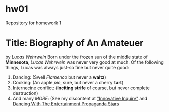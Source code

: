 # hw01
Repository for homework 1
# Title: Biography of An Amateuer
by *Lucas Wehrwein*
Born under the frozen sun of the middle state of **Minnesota**, *Lucas Wehrwein* was never very good at much. Of the following things, Lucas was always just-so fine but never quite good:
1. Dancing: (Swell *Flamenco* but never a **waltz**)
2. Cooking: (An apple *pie*, sure, but never a cherry **tart**)
3. Internecine conflict: (**Inciting strife** of course, but never complete destruction)
4. And many *MORE*: (See my discontent at ["Innovative Inquiry"](knowthefacts.uchicago.edu) and [Dancing With The Entertainment Propaganda Stars](cnn.com) 



